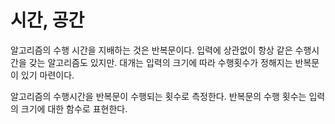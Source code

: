 # 시간, 공간

알고리즘의 수행 시간을 지배하는 것은 반복문이다. 입력에 상관없이 항상 같은 수행시간을 갖는 알고리즘도 있지만.
대개는 입력의 크기에 따라 수행횟수가 정해지는 반복문이 있기 마련이다.

알고리즘의 수행시간을 반복문이 수행되는 횟수로 측정한다. 반복문의 수행 횟수는 입력의 크기에 대한 함수로 표현한다.
